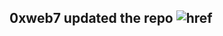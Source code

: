  0xweb7 updated the repo
![href](https://github.com/user-attachments/assets/34699a7f-2511-4302-8a8f-04dad7091f60)
-------
